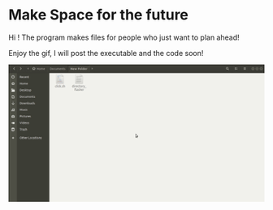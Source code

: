# Make Space for the future

Hi ! The program makes files for people who just want to plan ahead!

Enjoy the gif, I will post the executable and the code soon!

![Directory Flasher Demo](https://raw.githubusercontent.com/1hada/Directory_Flasher/master/Directory_Flasher_Demo.gif)
